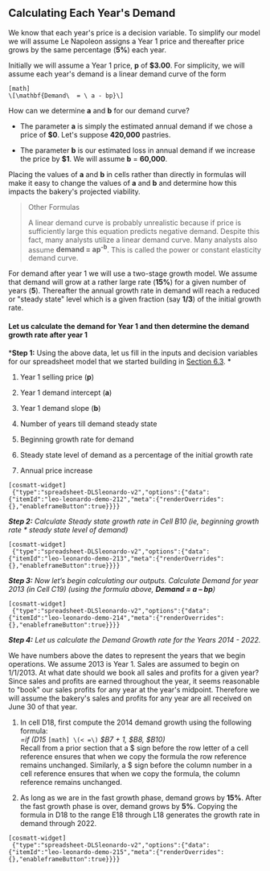 ## Calculating Each Year's Demand

We know that each year's price is a decision variable. To simplify our model we will assume Le Napoleon assigns a Year 1 price and thereafter price grows by the same percentage (**5%**) each year.

Initially we will assume a Year 1 price, **p** of **$3.00**. For simplicity, we will assume each year's demand is a linear demand curve of the form


```
[math]
\[\mathbf{Demand\  = \ a - bp}\]
```

How can we determine **a** and **b** for our demand curve?

  - The parameter **a** is simply the estimated annual demand if we chose a price of **$0**. Let's suppose **420,000** pastries.

  - The parameter **b** is our estimated loss in annual demand if we increase the price by **$1**. We will assume **b** = **60,000**.

Placing the values of **a** and **b** in cells rather than directly in formulas will make it easy to change the values of **a** and **b** and determine how this impacts the bakery's projected viability.

> Other Formulas
> 
> A linear demand curve is probably unrealistic because if price is sufficiently large this equation predicts negative demand. Despite this fact, many analysts utilize a linear demand curve. Many analysts also assume **demand = ap<sup>-b</sup>**. This is called the power or constant elasticity demand curve.

For demand after year 1 we will use a two-stage growth model. We assume that demand will grow at a rather large rate (**15%**) for a given number of years (**5**). Thereafter the annual growth rate in demand will reach a reduced or "steady state" level which is a given fraction (say **1/3**) of the initial growth rate.

#### Let us calculate the demand for Year 1 and then determine the demand growth rate after year 1 

*__Step 1:__ Using the above data, let us fill in the inputs and decision variables for our spreadsheet model that we started building in [Section 6.3](javascript:null). *

1.  Year 1 selling price (**p**)

2.  Year 1 demand intercept (**a**)

3.  Year 1 demand slope (**b**)

4.  Number of years till demand steady state

5.  Beginning growth rate for demand

6.  Steady state level of demand as a percentage of the initial growth rate

7.  Annual price increase

```
[cosmatt-widget]
 {"type":"spreadsheet-DLSleonardo-v2","options":{"data":{"itemId":"leo-leonardo-demo-212","meta":{"renderOverrides":{},"enableframeButton":true}}}} 
```

*__Step 2:__ Calculate Steady state growth rate in Cell B10 (ie, beginning growth rate \* steady state level of demand)*

```
[cosmatt-widget]
 {"type":"spreadsheet-DLSleonardo-v2","options":{"data":{"itemId":"leo-leonardo-demo-213","meta":{"renderOverrides":{},"enableframeButton":true}}}} 
```

*__Step 3:__ Now let’s begin calculating our outputs. Calculate Demand for year 2013 (in Cell C19) (using the formula above, __Demand = a – bp__)*

```
[cosmatt-widget]
 {"type":"spreadsheet-DLSleonardo-v2","options":{"data":{"itemId":"leo-leonardo-demo-214","meta":{"renderOverrides":{},"enableframeButton":true}}}} 
```

*__Step 4:__ Let us calculate the Demand Growth rate for the Years 2014 - 2022.*

We have numbers above the dates to represent the years that we begin operations. We assume 2013 is Year 1. Sales are assumed to begin on 1/1/2013. At what date should we book all sales and profits for a given year? Since sales and profits are earned throughout the year, it seems reasonable to "book" our sales profits for any year at the year's midpoint. Therefore we will assume the bakery's sales and profits for any year are all received on June 30 of that year.

1.  In cell D18, first compute the 2014 demand growth using the following formula:  
    *=if (D15* 
    `
    [math]
    \(< =\)
    `
     *$B7 + 1, $B8, $B10)*  
    Recall from a prior section that a $ sign before the row letter of a cell reference ensures that when we copy the formula the row reference remains unchanged. Similarly, a $ sign before the column number in a cell reference ensures that when we copy the formula, the column reference remains unchanged.

2.  As long as we are in the fast growth phase, demand grows by **15%**. After the fast growth phase is over, demand grows by **5%**. Copying the formula in D18 to the range E18 through L18 generates the growth rate in demand through 2022.

```
[cosmatt-widget]
 {"type":"spreadsheet-DLSleonardo-v2","options":{"data":{"itemId":"leo-leonardo-demo-215","meta":{"renderOverrides":{},"enableframeButton":true}}}} 
```
